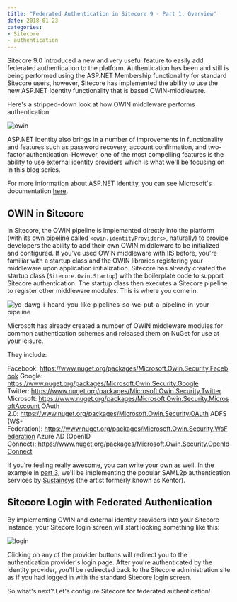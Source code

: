 ```yaml
---
title: "Federated Authentication in Sitecore 9 - Part 1: Overview"
date: 2018-01-23
categories: 
- Sitecore
- authentication
---
```


Sitecore 9.0 introduced a new and very useful feature to easily add federated authentication to the platform. Authentication has been and still is being performed using the ASP.NET Membership functionality for standard Sitecore users, however, Sitecore has implemented the ability to use the new ASP.NET Identity functionality that is based OWIN-middleware.

Here's a stripped-down look at how OWIN middleware performs authentication:

![owin](/content/images/2018/08/owin.jpg)

ASP.NET Identity also brings in a number of improvements in functionality and features such as password recovery, account confirmation, and two-factor authentication. However, one of the most compelling features is the ability to use external identity providers which is what we'll be focusing on in this blog series.

For more information about ASP.NET Identity, you can see Microsoft's documentation [here](https://docs.microsoft.com/en-us/aspnet/identity/).

## OWIN in Sitecore

In Sitecore, the OWIN pipeline is implemented directly into the platform (with its own pipeline called `<owin.identityProviders>`, naturally) to provide developers the ability to add their own OWIN middleware to be initialized and configured. If you've used OWIN middleware with IIS before, you're familiar with a startup class and the OWIN libraries registering your middleware upon application initialization. Sitecore has already created the startup class (`Sitecore.Owin.Startup`) with the boilerplate code to support Sitecore authentication. The startup class then executes a Sitecore pipeline to register other middleware modules. This is where you come in.

![yo-dawg-i-heard-you-like-pipelines-so-we-put-a-pipeline-in-your-pipeline](/content/images/2018/08/yo-dawg-i-heard-you-like-pipelines-so-we-put-a-pipeline-in-your-pipeline.jpg)

Microsoft has already created a number of OWIN middleware modules for common authentication schemes and released them on NuGet for use at your leisure.

They include:

Facebook: <https://www.nuget.org/packages/Microsoft.Owin.Security.Facebook>
Google: <https://www.nuget.org/packages/Microsoft.Owin.Security.Google>
Twitter: <https://www.nuget.org/packages/Microsoft.Owin.Security.Twitter>
Microsoft: <https://www.nuget.org/packages/Microsoft.Owin.Security.MicrosoftAccount>
OAuth 2.0: <https://www.nuget.org/packages/Microsoft.Owin.Security.OAuth>
ADFS (WS-Federation): <https://www.nuget.org/packages/Microsoft.Owin.Security.WsFederation>
Azure AD (OpenID Connect): <https://www.nuget.org/packages/Microsoft.Owin.Security.OpenIdConnect>

If you're feeling really awesome, you can write your own as well. In the example in [part 3](/2018/06/06/federated-authentication-in-sitecore-9-part-3-implementation-of-saml2p), we'll be implementing the popular SAML2p authentication services by [Sustainsys](https://github.com/Sustainsys/Saml2) (the artist formerly known as Kentor).

## Sitecore Login with Federated Authentication

By implementing OWIN and external identity providers into your Sitecore instance, your Sitecore login screen will start looking something like this:

![login](/content/images/2018/08/login.jpg)

Clicking on any of the provider buttons will redirect you to the authentication provider's login page. After you're authenticated by the identity provider, you'll be redirected back to the Sitecore administration site as if you had logged in with the standard Sitecore login screen.

So what's next? Let's configure Sitecore for federated authentication!
